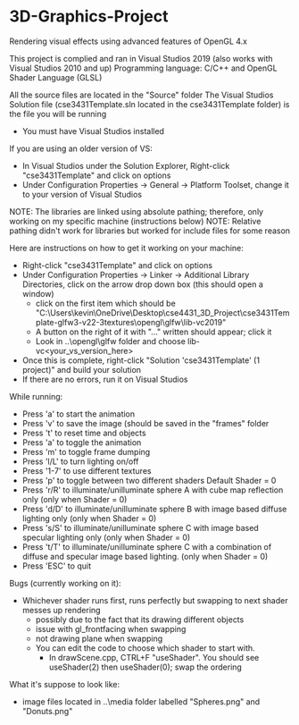 # 3D-Graphics-Project
Rendering visual effects using advanced features of OpenGL 4.x

This project is complied and ran in Visual Studios 2019 (also works with Visual Studios 2010 and up)
Programming language: C/C++ and OpenGL Shader Language (GLSL)

All the source files are located in the "Source" folder
The Visual Studios Solution file (cse3431Template.sln located in the cse3431Template folder) is the file you will be running
- You must have Visual Studios installed

If you are using an older version of VS:
- In Visual Studios under the Solution Explorer, Right-click "cse3431Template" and click on options
- Under Configuration Properties -> General -> Platform Toolset, change it to your version of Visual Studios


NOTE: The libraries are linked using absolute pathing; therefore, only working on my specific machine (instructions below)
NOTE: Relative pathing didn't work for libraries but worked for include files for some reason

Here are instructions on how to get it working on your machine:
- Right-click "cse3431Template" and click on options
- Under Configuration Properties -> Linker -> Additional Library Directories, click on the arrow drop down box (this should open a window)
	- click on the first item which should be "C:\Users\kevin\OneDrive\Desktop\cse4431_3D_Project\cse3431Template-glfw3-v22-3textures\opengl\glfw\lib-vc2019"
	- A button on the right of it with "..." written should appear; click it
	- Look in ..\opengl\glfw folder and choose lib-vc<your_vs_version_here>
- Once this is complete, right-click "Solution 'cse3431Template' (1 project)" and build your solution
- If there are no errors, run it on Visual Studios


While running:
- Press 'a' to start the animation
- Press 'v' to save the image (should be saved in the "frames" folder
- Press 't' to reset time and objects
- Press 'a' to toggle the animation
- Press 'm' to toggle frame dumping
- Press 'l/L' to turn lighting on/off
- Press '1-7' to use different textures
- Press 'p' to toggle between two different shaders
Default Shader = 0
- Press 'r/R' to illuminate/unilluminate sphere A with cube map reflection only (only when Shader = 0)
- Press 'd/D' to illuminate/unilluminate sphere B with image based diffuse lighting only (only when Shader = 0)
- Press 's/S' to illuminate/unilluminate sphere C with image based specular lighting only (only when Shader = 0)
- Press 't/T' to illuminate/unilluminate sphere C with a combination of diffuse and specular image based lighting. (only when Shader = 0)
- Press 'ESC' to quit


Bugs (currently working on it):
- Whichever shader runs first, runs perfectly but swapping to next shader messes up rendering 
	- possibly due to the fact that its drawing different objects
	- issue with gl_frontfacing when swapping
	- not drawing plane when swapping
	- You can edit the code to choose which shader to start with.
		- In drawScene.cpp, CTRL+F "useShader". You should see useShader(2) then useShader(0); swap the ordering 


What it's suppose to look like:
- image files located in ..\media folder labelled "Spheres.png" and "Donuts.png"
